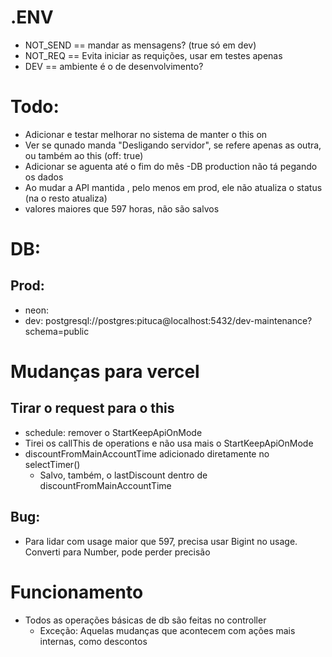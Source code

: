 # .ENV
- NOT_SEND == mandar as mensagens? (true só em dev)
- NOT_REQ == Evita iniciar as requições, usar em testes apenas
- DEV == ambiente é o de desenvolvimento?

# Todo:

- Adicionar e testar melhorar no sistema de manter o this on
- Ver se qunado manda "Desligando servidor", se refere apenas as outra, ou também ao this (off: true)
- Adicionar se aguenta até o fim do mês
-DB production não tá pegando os dados
- Ao mudar a API mantida , pelo menos em prod, ele não atualiza o status (na o resto atualiza)
- valores maiores que 597 horas, não são salvos



# DB:
## Prod:
- neon: 
- dev: postgresql://postgres:pituca@localhost:5432/dev-maintenance?schema=public


# Mudanças para vercel
## Tirar o request para o this
- schedule: remover o StartKeepApiOnMode
- Tirei os callThis de operations e não usa mais o StartKeepApiOnMode
- discountFromMainAccountTime adicionado diretamente no selectTimer()
    - Salvo, também, o lastDiscount dentro de discountFromMainAccountTime


## Bug:
- Para lidar com usage maior que 597, precisa usar Bigint no usage. Converti para Number, pode perder precisão


# Funcionamento
- Todos as operações básicas de db são feitas no controller
  - Exceção: Aquelas mudanças que acontecem com ações mais internas, como descontos
